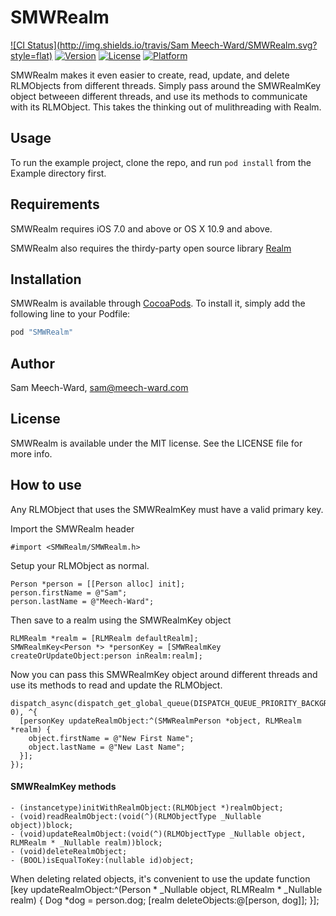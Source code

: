 # SMWRealm

[![CI Status](http://img.shields.io/travis/Sam Meech-Ward/SMWRealm.svg?style=flat)](https://travis-ci.org/meech-ward/SMWRealm)
[![Version](https://img.shields.io/cocoapods/v/SMWRealm.svg?style=flat)](http://cocoapods.org/pods/SMWRealm)
[![License](https://img.shields.io/cocoapods/l/SMWRealm.svg?style=flat)](http://cocoapods.org/pods/SMWRealm)
[![Platform](https://img.shields.io/cocoapods/p/SMWRealm.svg?style=flat)](http://cocoapods.org/pods/SMWRealm)



SMWRealm makes it even easier to create, read, update, and delete RLMObjects from different threads. 
Simply pass around the SMWRealmKey object betweeen different threads, and use its methods to communicate with its RLMObject.
This takes the thinking out of mulithreading with Realm.

## Usage

To run the example project, clone the repo, and run `pod install` from the Example directory first.

## Requirements

SMWRealm requires iOS 7.0 and above or OS X 10.9 and above.

SMWRealm also requires the thirdy-party open source library [Realm](https://realm.io/)

## Installation

SMWRealm is available through [CocoaPods](http://cocoapods.org). To install
it, simply add the following line to your Podfile:

```ruby
pod "SMWRealm"
```

## Author

Sam Meech-Ward, sam@meech-ward.com

## License

SMWRealm is available under the MIT license. See the LICENSE file for more info.

## How to use

Any RLMObject that uses the SMWRealmKey must have a valid primary key.

Import the SMWRealm header


    #import <SMWRealm/SMWRealm.h>

Setup your RLMObject as normal.

    Person *person = [[Person alloc] init];
    person.firstName = @"Sam";
    person.lastName = @"Meech-Ward";
Then save to a realm using the SMWRealmKey object

    RLMRealm *realm = [RLMRealm defaultRealm];
    SMWRealmKey<Person *> *personKey = [SMWRealmKey createOrUpdateObject:person inRealm:realm];
Now you can pass this SMWRealmKey object around different threads and use its methods to read and update the RLMObject.

    dispatch_async(dispatch_get_global_queue(DISPATCH_QUEUE_PRIORITY_BACKGROUND, 0), ^{
      [personKey updateRealmObject:^(SMWRealmPerson *object, RLMRealm *realm) {
        object.firstName = @"New First Name";
        object.lastName = @"New Last Name";
      }];
    });


#### SMWRealmKey methods

    - (instancetype)initWithRealmObject:(RLMObject *)realmObject;
    - (void)readRealmObject:(void(^)(RLMObjectType _Nullable object))block;
    - (void)updateRealmObject:(void(^)(RLMObjectType _Nullable object, RLMRealm * _Nullable realm))block;
    - (void)deleteRealmObject;
    - (BOOL)isEqualToKey:(nullable id)object;

When deleting related objects, it's convenient to use the update function
    [key updateRealmObject:^(Person * _Nullable object, RLMRealm * _Nullable realm) {
        Dog *dog = person.dog;
        [realm deleteObjects:@[person, dog]];
    }];

